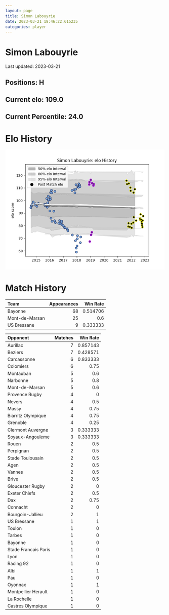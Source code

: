 ```yaml
---  
layout: page  
title: Simon Labouyrie  
date: 2023-03-21 18:46:22.615235  
categories: player  
---
```

# Simon Labouyrie


Last updated: 2023-03-21
## Positions: H

## Current elo: 109.0

## Current Percentile: 24.0

# Elo History


![elo history](history_SimonLabouyrie.png)
# Match History


| Team           |   Appearances |   Win Rate |
|:---------------|--------------:|-----------:|
| Bayonne        |            68 |   0.514706 |
| Mont-de-Marsan |            25 |   0.6      |
| US Bressane    |             9 |   0.333333 |

| Opponent             |   Matches |   Win Rate |
|:---------------------|----------:|-----------:|
| Aurillac             |         7 |   0.857143 |
| Beziers              |         7 |   0.428571 |
| Carcassonne          |         6 |   0.833333 |
| Colomiers            |         6 |   0.75     |
| Montauban            |         5 |   0.6      |
| Narbonne             |         5 |   0.8      |
| Mont-de-Marsan       |         5 |   0.6      |
| Provence Rugby       |         4 |   0        |
| Nevers               |         4 |   0.5      |
| Massy                |         4 |   0.75     |
| Biarritz Olympique   |         4 |   0.75     |
| Grenoble             |         4 |   0.25     |
| Clermont Auvergne    |         3 |   0.333333 |
| Soyaux-Angouleme     |         3 |   0.333333 |
| Rouen                |         2 |   0.5      |
| Perpignan            |         2 |   0.5      |
| Stade Toulousain     |         2 |   0.5      |
| Agen                 |         2 |   0.5      |
| Vannes               |         2 |   0.5      |
| Brive                |         2 |   0.5      |
| Gloucester Rugby     |         2 |   0        |
| Exeter Chiefs        |         2 |   0.5      |
| Dax                  |         2 |   0.75     |
| Connacht             |         2 |   0        |
| Bourgoin-Jallieu     |         2 |   1        |
| US Bressane          |         1 |   1        |
| Toulon               |         1 |   0        |
| Tarbes               |         1 |   0        |
| Bayonne              |         1 |   0        |
| Stade Francais Paris |         1 |   0        |
| Lyon                 |         1 |   0        |
| Racing 92            |         1 |   0        |
| Albi                 |         1 |   1        |
| Pau                  |         1 |   0        |
| Oyonnax              |         1 |   1        |
| Montpellier Herault  |         1 |   0        |
| La Rochelle          |         1 |   0        |
| Castres Olympique    |         1 |   0        |